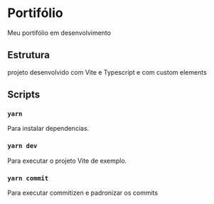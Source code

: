 #  Portifólio

Meu portifólio em desenvolvimento

##  Estrutura

projeto desenvolvido com Vite e Typescript e com custom elements

##  Scripts

###  `yarn`

Para instalar dependencias.

###  `yarn dev`

Para executar o projeto Vite de exemplo.

###  `yarn commit`

Para executar commitizen e padronizar os commits